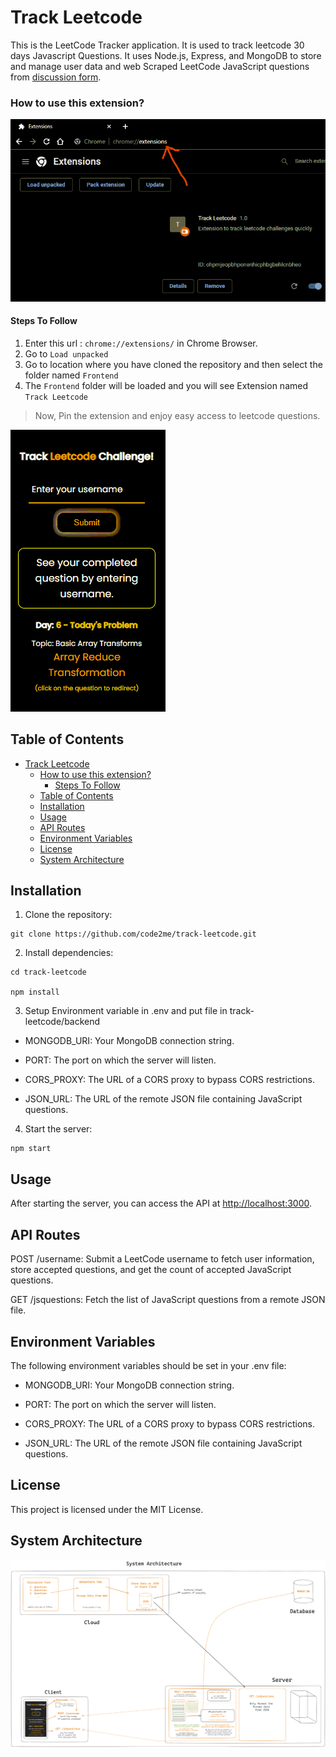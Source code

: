 # Track Leetcode

This is the LeetCode Tracker application. It is used to track leetcode 30 days Javascript Questions.
It uses Node.js, Express, and MongoDB to store and manage user data and web Scraped LeetCode JavaScript questions from [discussion form](https://leetcode.com/discuss/study-guide/3458761).

### How to use this extension?

![Steps To Follow](https://github.com/code2me/track-leetcode/blob/main/Assets/steps.gif?raw=true)

#### Steps To Follow

1. Enter this url : `chrome://extensions/` in Chrome Browser.
2. Go to `Load unpacked`
3. Go to location where you have cloned the repository and then select the folder named `Frontend`
4. The `Frontend` folder will be loaded and you will see Extension named `Track Leetcode`

> Now, Pin the extension and enjoy easy access to leetcode questions.

![Extension](https://github.com/code2me/track-leetcode/blob/main/Assets/extension.gif?raw=true)

## Table of Contents

- [Track Leetcode](#track-leetcode)
    - [How to use this extension?](#how-to-use-this-extension)
      - [Steps To Follow](#steps-to-follow)
  - [Table of Contents](#table-of-contents)
  - [Installation](#installation)
  - [Usage](#usage)
  - [API Routes](#api-routes)
  - [Environment Variables](#environment-variables)
  - [License](#license)
  - [System Architecture](#system-architecture)

## Installation

1. Clone the repository:

```
git clone https://github.com/code2me/track-leetcode.git
```

2. Install dependencies:

```
cd track-leetcode

npm install
```

3. Setup Environment variable in .env and put file in track-leetcode/backend

- MONGODB_URI: Your MongoDB connection string.

- PORT: The port on which the server will listen.

- CORS_PROXY: The URL of a CORS proxy to bypass CORS restrictions.

- JSON_URL: The URL of the remote JSON file containing JavaScript questions.

4. Start the server:

```
npm start
```

## Usage

After starting the server, you can access the API at <http://localhost:3000>.

## API Routes

POST /username: Submit a LeetCode username to fetch user information, store accepted questions, and get the count of accepted JavaScript questions.

GET /jsquestions: Fetch the list of JavaScript questions from a remote JSON file.

## Environment Variables

The following environment variables should be set in your .env file:

- MONGODB_URI: Your MongoDB connection string.

- PORT: The port on which the server will listen.

- CORS_PROXY: The URL of a CORS proxy to bypass CORS restrictions.

- JSON_URL: The URL of the remote JSON file containing JavaScript questions.

## License

This project is licensed under the MIT License.

## System Architecture

![System Architecture](https://github.com/code2me/track-leetcode/blob/main/Assets/design.png?raw=true)
